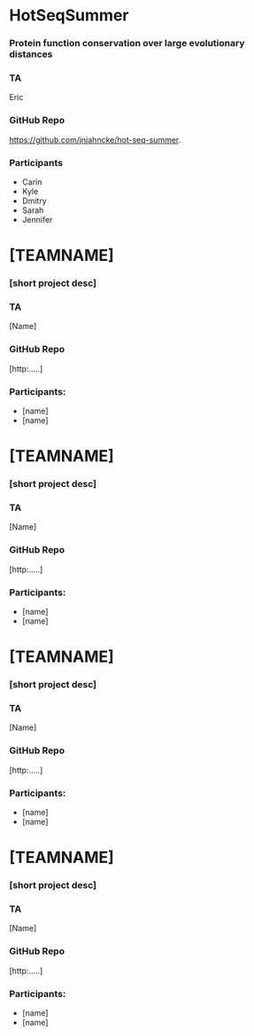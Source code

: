 # HotSeqSummer
### Protein function conservation over large evolutionary distances

### TA
Eric  
### GitHub Repo
https://github.com/jnjahncke/hot-seq-summer. 
### Participants  
 - Carin
 - Kyle
 - Dmitry
 - Sarah
 - Jennifer





# [TEAMNAME]
### [short project desc]

### TA 
[Name]  

### GitHub Repo 
[http:.....]

### Participants:   
 - [name]  
 - [name]  


# [TEAMNAME]
### [short project desc]

### TA 
[Name]  

### GitHub Repo 
[http:.....]

### Participants:   
 - [name]  
 - [name]  



# [TEAMNAME]
### [short project desc]

### TA 
[Name]  

### GitHub Repo 
[http:.....]

### Participants:   
 - [name]  
 - [name]  


# [TEAMNAME]
### [short project desc]

### TA 
[Name]  

### GitHub Repo 
[http:.....]

### Participants:   
 - [name]  
 - [name]  

